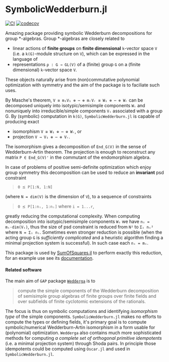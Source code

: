 # SymbolicWedderburn.jl
[![CI](https://github.com/kalmarek/SymbolicWedderburn.jl/workflows/CI/badge.svg?branch=master)](https://github.com/kalmarek/SymbolicWedderburn.jl/actions)
[![codecov](https://codecov.io/gh/kalmarek/SymbolicWedderburn.jl/branch/master/graph/badge.svg)](https://codecov.io/gh/kalmarek/SymbolicWedderburn.jl)

Amazing package providing symbolic Wedderburn decompositions for group *-algebras.
Group *-algebras are closely related to
* linear actions of **finite groups** on **finite dimensional** `k`-vector space `V` (i.e. a `k(G)`-module structure on `V`), which can be expressed in the language of
* representations `ρ : G → GL(V)` of a (finite) group `G` on a (finite dimensional) `k`-vector space `V`.

These objects naturally arise from (non)commutative polynomial optimization with symmetry and the aim of the package is to faciliate such uses.

By Masche's theorem, `V ≅ m₁V₁ ⊕ ⋯ ⊕ mᵣVᵣ ≅ W₁ ⊕ ⋯ ⊕ Wᵣ` can be decomposed uniquely into isotypic/semisimple components `Wᵢ` and nonuniquely into irreducible/simple components `Vᵢ` associated with a group G. By (symbolic) computation in `k(G)`, `SymbolicWedderburn.jl` is capable of producing exact
* isomorphism `V ≅ W₁ ⊕ ⋯ ⊕ Wᵣ`, or
* projection `V → V₁ ⊕ ⋯ ⊕ Vᵣ`.

The isomorphism gives a decomposition of `End_G(V)` in the sense of Wedderburn-Artin theorem. The projection is enough to reconstruct any matrix `P ∈ End_G(V)'` in the commutant of the endomorphism algebra.

In case of problems of positive semi-definite optimization which enjoy group symmetry this decomposition can be used to reduce an **invariant** psd constraint

> `0 ⪯ P[1:N, 1:N]`

(where `N = dim(V)` is the dimension of `V`), to a sequence of constraints
> `0 ⪯ P[1:nᵢ, 1:nᵢ]` where `i = 1...r`,

greatly reducing the computational complexity.
When computing decomposition into isotypic/semisimple components `Wᵢ` we have `nᵢ = mᵢ·dim(Vᵢ)`,
thus the size of psd constraint is reduced from `N²` to `Σᵢ nᵢ²` where `N = Σᵢ nᵢ`.
Sometimes even stronger reduction is possible (when the acting group `G` is _sufficiently complicated_ and a heuristic algorithm finding a minimal projection system is successful).
In such case each `nᵢ = mᵢ`.


This package is used by [SumOfSquares.jl](https://github.com/jump-dev/SumOfSquares.jl) to perform exactly this reduction, for an example use see its [documentation](https://jump.dev/SumOfSquares.jl/latest/generated/Symmetry/dihedral_symmetry_of_the_robinson_form/).

#### Related software
The main aim of `GAP` package [`Wedderga`](https://www.gap-system.org/Manuals/pkg/wedderga/doc/chap0.html) is to

> compute the simple components of the Wedderburn decomposition of semisimple group algebras of finite groups over finite fields and over subfields of finite cyclotomic extensions of the rationals.

The focus is thus on symbolic computations and identifying _isomorphism type_ of the simple components.
`SymbolicWedderburn.jl` makes no efforts to compute the types or defining fields,
it's primary goal is to compute symbolic/numerical Wedderburn-Artin isomorphism in a form usable for (polynomial) optimization. `Wedderga` also contains much more sophisticated methods for computing _a complete set of orthogonal primitive idempotents_ (i.e. a minimal projection system) through Shoda pairs.
In principle those idempotents could be computed using `Oscar.jl` and used in `SymbolicWedderburn.jl`.
